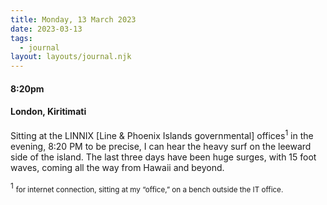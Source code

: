 ```yaml
---
title: Monday, 13 March 2023
date: 2023-03-13
tags:
  - journal
layout: layouts/journal.njk
---
```

#### 8:20pm
#### London, Kiritimati

Sitting at the LINNIX [Line & Phoenix Islands governmental] offices<sup>1</sup> in the evening, 8:20 PM to be precise, I can hear the heavy surf on the leeward side of the island. The last three days have been huge surges, with 15 foot waves, coming all the way from Hawaii and beyond.

<sup>1</sup> <small>for internet connection, sitting at my “office,” on a bench outside the IT office.</small>
